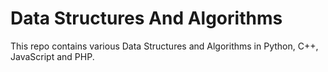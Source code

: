 # Data Structures And Algorithms
This repo contains various Data Structures and Algorithms in Python, C++, JavaScript and PHP.

